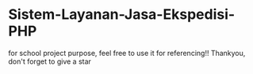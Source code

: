 # Sistem-Layanan-Jasa-Ekspedisi-PHP
for school project purpose, feel free to use it for referencing!! Thankyou, don't forget to give a star 

